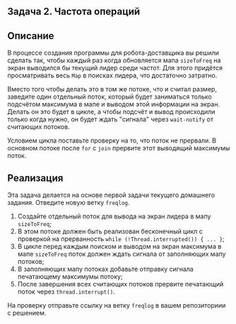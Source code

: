 ## Задача 2. Частота операций

## Описание

В процессе создания программы для робота-доставщика вы решили сделать так, чтобы каждый раз когда обновляется мапа `sizeToFreq` на экран выводился бы текущий лидер среди частот. Для этого придётся просматривать весь `Map` в поисках лидера, что достаточно затратно.

Вместо того чтобы делать это в том же потоке, что и считал размер, заведите один отдельный поток, который будет заниматься только подсчётом максимума в мапе и выводом этой информации на экран. Делать он это будет в цикле, а чтобы подсчёт и вывод происходили только когда нужно, он будет ждать "сигнала" через `wait-notify` от считающих потоков.

Условием цикла поставьте проверку на то, что поток не прервали. В основном потоке после `for` с `join` прервите этот выводящий максимумы поток.

## Реализация

Эта задача делается на основе первой задачи текущего домашнего задания. Отведите новую ветку `freqlog`.

1. Создайте отдельный поток для вывода на экран лидера в мапу `sizeToFreq`;
2. В этом потоке должен быть реализован бесконечный цикл с проверкой на прерванность `while (!Thread.interrupted()) { ... }`;
3. В цикле перед каждым поиском и выводом на экран максимума в мапе `sizeToFreq` поток должен ждать сигнала от заполняющих мапу потоков;
4. В заполняющих мапу потоках добавьте отправку сигнала печатающему максимумы потоку;
5. После завершения всех считающих потоков прервите печатающий поток через `thread.interrupt()`.

На проверку отправьте ссылку на ветку `freqlog` в вашем репозиториии с решением.
